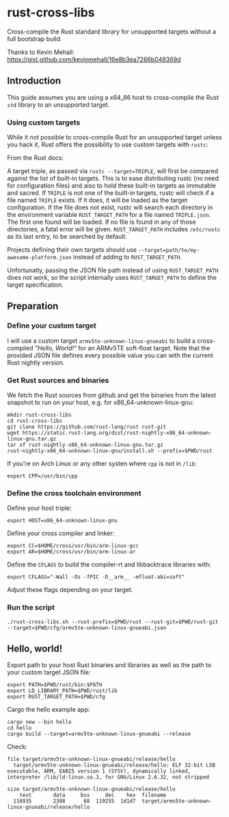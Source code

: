 # rust-cross-libs

Cross-compile the Rust standard library for unsupported targets without a
full bootstrap build.

Thanks to Kevin Mehall: https://gist.github.com/kevinmehall/16e8b3ea7266b048369d

## Introduction

This guide assumes you are using a x64_86 host to cross-compile the Rust
`std` library to an unsupported target.

### Using custom targets

While it not possible to cross-compile Rust for an unsupported target unless
you hack it, Rust offers the possibility to use custom targets with `rustc`:

From the Rust docs:

> 
A target triple, as passed via `rustc --target=TRIPLE`, will first be
compared against the list of built-in targets. This is to ease distributing
rustc (no need for configuration files) and also to hold these built-in
targets as immutable and sacred. If `TRIPLE` is not one of the built-in
targets, rustc will check if a file named `TRIPLE` exists. If it does, it
will be loaded as the target configuration. If the file does not exist,
rustc will search each directory in the environment variable
`RUST_TARGET_PATH` for a file named `TRIPLE.json`. The first one found will
be loaded. If no file is found in any of those directories, a fatal error
will be given. `RUST_TARGET_PATH` includes `/etc/rustc` as its last entry,
to be searched by default.

> 
Projects defining their own targets should use
`--target=path/to/my-awesome-platform.json` instead of adding to
`RUST_TARGET_PATH`.

Unfortunatly, passing the JSON file path instead of using `RUST_TARGET_PATH`
does not work, so the script internally uses `RUST_TARGET_PATH` to define
the target specification.

## Preparation

### Define your custom target

I will use a custom target `armv5te-unknown-linux-gnueabi` to build a
cross-compiled *"Hello, World!"* for an ARMv5TE soft-float target. Note that
the provided JSON file defines every possible value you can with the current
Rust nightly version.

### Get Rust sources and binaries

We fetch the Rust sources from github and get the binaries from the latest
snapshot to run on your host, e.g. for x86_64-unknown-linux-gnu:

    mkdir rust-cross-libs
    cd rust-cross-libs
    git clone https://github.com/rust-lang/rust rust-git
    wget https://static.rust-lang.org/dist/rust-nightly-x86_64-unknown-linux-gnu.tar.gz
    tar xf rust-nightly-x86_64-unknown-linux-gnu.tar.gz
    rust-nightly-x86_64-unknown-linux-gnu/install.sh --prefix=$PWD/rust

If you're on Arch Linux or any other systen where `cpp` is not in `/lib`:

    export CPP=/usr/bin/cpp

### Define the cross toolchain environment

Define your host triple:

    export HOST=x86_64-unknown-linux-gnu

Define your cross compiler and linker:

    export CC=$HOME/cross/usr/bin/arm-linux-gcc
    export AR=$HOME/cross/usr/bin/arm-linux-ar

Define the `CFLAGS` to build the compiler-rt and libbacktrace libraries with:

    export CFLAGS="-Wall -Os -fPIC -D__arm__ -mfloat-abi=soft"

Adjust these flags depending on your target.

### Run the script

    ./rust-cross-libs.sh --rust-prefix=$PWD/rust --rust-git=$PWD/rust-git --target=$PWD/cfg/armv5te-unknown-linux-gnueabi.json

## Hello, world!

Export path to your host Rust binaries and libraries as well as the path to your
custom target JSON file:

    export PATH=$PWD/rust/bin:$PATH
    export LD_LIBRARY_PATH=$PWD/rust/lib
    export RUST_TARGET_PATH=$PWD/cfg

Cargo the hello example app:

    cargo new --bin hello
    cd hello
    cargo build --target=armv5te-unknown-linux-gnueabi --release

Check:

    file target/armv5te-unknown-linux-gnueabi/release/hello
      target/armv5te-unknown-linux-gnueabi/release/hello: ELF 32-bit LSB executable, ARM, EABI5 version 1 (SYSV), dynamically linked, interpreter /lib/ld-linux.so.3, for GNU/Linux 2.6.32, not stripped

    size target/armv5te-unknown-linux-gnueabi/release/hello
        text	   data	    bss	    dec	   hex	filename
      116935	   2308	     68	 119255  1d1d7	target/armv5te-unknown-linux-gnueabi/release/hello
